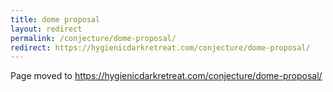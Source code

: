 ```yaml
---
title: dome proposal
layout: redirect
permalink: /conjecture/dome-proposal/
redirect: https://hygienicdarkretreat.com/conjecture/dome-proposal/
---
```


Page moved to <https://hygienicdarkretreat.com/conjecture/dome-proposal/>

